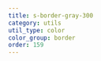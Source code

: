 ```yaml
---
title: s-border-gray-300
category: utils
util_type: color
color_group: border
order: 159
---
```

<div class="s-border-gray-300"></div>